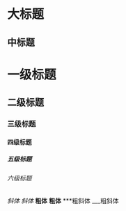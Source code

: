 
大标题
===
中标题
---
# 一级标题
## 二级标题
### 三级标题
#### 四级标题
##### 五级标题
###### 六级标题
*斜体*
_斜体_
**粗体**
__粗体__
***粗斜体
___粗斜体
